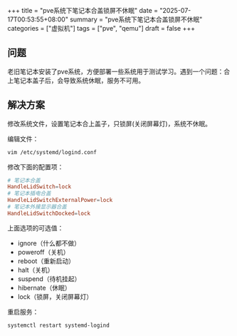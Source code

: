 +++
title = "pve系统下笔记本合盖锁屏不休眠"
date = "2025-07-17T00:53:55+08:00"
summary = "pve系统下笔记本合盖锁屏不休眠"
categories = ["虚拟机"]
tags = ["pve", "qemu"]
draft = false
+++

## 问题

老旧笔记本安装了pve系统，方便部署一些系统用于测试学习。遇到一个问题：合上笔记本盖子后，会导致系统休眠，服务不可用。

## 解决方案

修改系统文件，设置笔记本合上盖子，只锁屏(关闭屏幕灯)，系统不休眠。

编辑文件：

```bash
vim /etc/systemd/logind.conf 
```

修改下面的配置项：

```conf
# 笔记本合盖
HandleLidSwitch=lock
# 笔记本插电合盖
HandleLidSwitchExternalPower=lock
# 笔记本外接显示器合盖
HandleLidSwitchDocked=lock
```

上面选项的可选值：

- ignore（什么都不做）
- poweroff（关机）
- reboot（重新启动）
- halt（关机）
- suspend（待机挂起）
- hibernate（休眠）
- lock（锁屏，关闭屏幕灯）

重启服务：

```bash
systemctl restart systemd-logind
```
